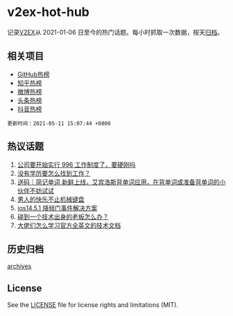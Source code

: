 # v2ex-hot-hub

 记录[V2EX](https://www.v2ex.com/)从 2021-01-06 日至今的热门话题。每小时抓取一次数据，按天[归档](archives)。
 
 ## 相关项目

- [GitHub热榜](https://github.com/snaildev/github-hot-hub)
- [知乎热榜](https://github.com/snaildev/zhihu-hot-hub)
- [微博热榜](https://github.com/snaildev/weibo-hot-hub)
- [头条热榜](https://github.com/snaildev/toutiao-hot-hub)
- [抖音热榜](https://github.com/snaildev/douyin-hot-hub)


 `更新时间：2021-05-11 15:07:44 +0800`

## 热议话题

1. [公司要开始实行 996 工作制度了，要硬刚吗](https://www.v2ex.com/t/776039)
1. [没有学历要怎么找到工作？](https://www.v2ex.com/t/776077)
1. [送码｜简记单词 新鲜上线，艾宾浩斯背单词应用，在背单词或准备背单词的小伙伴不妨试试](https://www.v2ex.com/t/776138)
1. [男人的快乐不止机械键盘](https://www.v2ex.com/t/776035)
1. [ios14.5.1 降频门事件解决方案](https://www.v2ex.com/t/776118)
1. [碰到一个技术出身的老板怎么办？](https://www.v2ex.com/t/776161)
1. [大佬们怎么学习官方全英文的技术文档](https://www.v2ex.com/t/776081)

## 历史归档

[archives](archives)

## License

See the [LICENSE](LICENSE) file for license rights and limitations (MIT).

